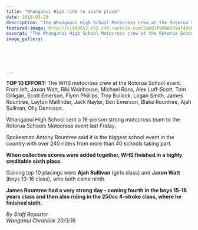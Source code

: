 ```yaml
---
title: "Whanganui High ride to sixth place"
date: 2018-03-20
description: "The Whanganui High School Motocross crew at the Rotorua Schools event, 16 & 17 March 2018..."
featured-image: http://c1940652.r52.cf0.rackcdn.com/5ab01f98b8d39a7499000daa/WHS-crew-at-Rotorua-Schools-events-19-March.jpg
excerpt: "The Whanganui High School Motocross crew at the Rotorua Schools event, 16 and 17 March 2018."
image_gallery:
    
    
    
    
    
---
```


<p><strong>TOP 10 EFFORT: </strong>The WHS motocross crew at the Rotorua School event. From left, Jaxon Watt, Riki Wainhouse, Michael Ross, Alex Luff-Scott, Tom Gilligan, Scott Emerson, Flynn Phillips, Troy Bullock, Logan Smith, James Rountree, Layton Mallinder, Jack Nayler, Ben Emerson, Blake Rountree, Ajah Sullivan, Olly Dennison.</p>
<p class="element element-paragraph">Whanganui High School sent a 16-person strong motocross team to the Rotorua Schools Motocross event last Friday.</p>
<p class="element element-paragraph">Spokesman Antony Rountree said it is the biggest school event in the country with over 240 riders from more than 40 schools taking part.</p>
<p class="element element-paragraph"><strong>When collective scores were added together, WHS finished in a highly creditable sixth place.</strong></p>
<p class="element element-paragraph">Gaining top 10 placings were <strong>Ajah Sullivan</strong> (girls class) and <strong>Jaxon Watt</strong> (boys 13-16 class), who both came ninth.</p>
<p class="element element-paragraph"><strong>James Rountree</strong> <strong>had a very strong day &ndash; coming fourth in the boys 15-18 years class and then also riding in the 250cc 4-stroke class, where he finished sixth.</strong></p>
<p><em>By Staff Reporter<br />Wanganui Chronicle 20/3/18</em></p>


